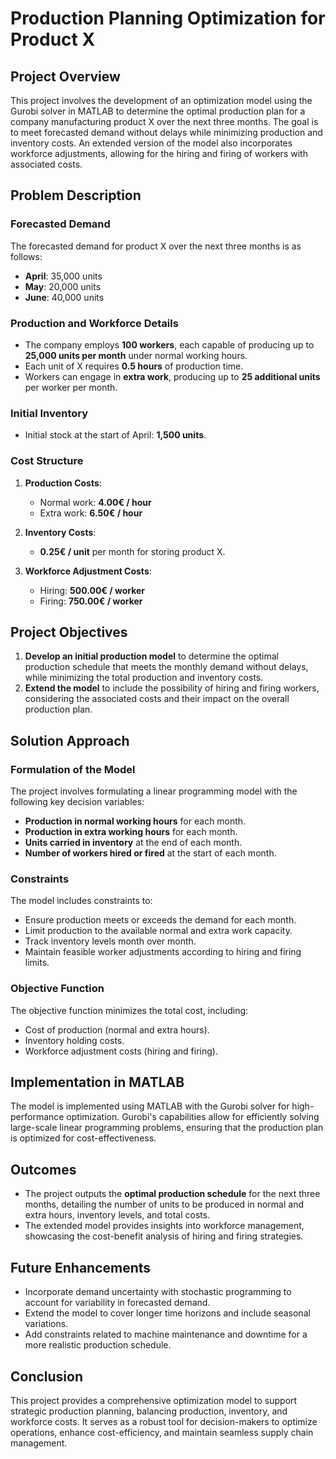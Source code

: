 # Production Planning Optimization for Product X

## Project Overview

This project involves the development of an optimization model using the Gurobi solver in MATLAB to determine the optimal production plan for a company manufacturing product X over the next three months. The goal is to meet forecasted demand without delays while minimizing production and inventory costs. An extended version of the model also incorporates workforce adjustments, allowing for the hiring and firing of workers with associated costs.

## Problem Description

### Forecasted Demand

The forecasted demand for product X over the next three months is as follows:

- **April**: 35,000 units
- **May**: 20,000 units
- **June**: 40,000 units

### Production and Workforce Details

- The company employs **100 workers**, each capable of producing up to **25,000 units per month** under normal working hours.
- Each unit of X requires **0.5 hours** of production time.
- Workers can engage in **extra work**, producing up to **25 additional units** per worker per month.

### Initial Inventory

- Initial stock at the start of April: **1,500 units**.

### Cost Structure

1. **Production Costs**:
   - Normal work: **4.00€ / hour**
   - Extra work: **6.50€ / hour**

2. **Inventory Costs**:
   - **0.25€ / unit** per month for storing product X.

3. **Workforce Adjustment Costs**:
   - Hiring: **500.00€ / worker**
   - Firing: **750.00€ / worker**

## Project Objectives

1. **Develop an initial production model** to determine the optimal production schedule that meets the monthly demand without delays, while minimizing the total production and inventory costs.
2. **Extend the model** to include the possibility of hiring and firing workers, considering the associated costs and their impact on the overall production plan.

## Solution Approach

### Formulation of the Model

The project involves formulating a linear programming model with the following key decision variables:

- **Production in normal working hours** for each month.
- **Production in extra working hours** for each month.
- **Units carried in inventory** at the end of each month.
- **Number of workers hired or fired** at the start of each month.

### Constraints

The model includes constraints to:

- Ensure production meets or exceeds the demand for each month.
- Limit production to the available normal and extra work capacity.
- Track inventory levels month over month.
- Maintain feasible worker adjustments according to hiring and firing limits.

### Objective Function

The objective function minimizes the total cost, including:

- Cost of production (normal and extra hours).
- Inventory holding costs.
- Workforce adjustment costs (hiring and firing).

## Implementation in MATLAB

The model is implemented using MATLAB with the Gurobi solver for high-performance optimization. Gurobi's capabilities allow for efficiently solving large-scale linear programming problems, ensuring that the production plan is optimized for cost-effectiveness.

## Outcomes

- The project outputs the **optimal production schedule** for the next three months, detailing the number of units to be produced in normal and extra hours, inventory levels, and total costs.
- The extended model provides insights into workforce management, showcasing the cost-benefit analysis of hiring and firing strategies.

## Future Enhancements

- Incorporate demand uncertainty with stochastic programming to account for variability in forecasted demand.
- Extend the model to cover longer time horizons and include seasonal variations.
- Add constraints related to machine maintenance and downtime for a more realistic production schedule.

## Conclusion

This project provides a comprehensive optimization model to support strategic production planning, balancing production, inventory, and workforce costs. It serves as a robust tool for decision-makers to optimize operations, enhance cost-efficiency, and maintain seamless supply chain management.
